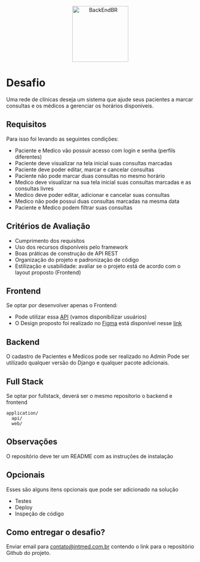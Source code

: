 <p align="center">
  <img src="https://avatars0.githubusercontent.com/u/26383303?s=400&v=4" alt="BackEndBR" width="150" />
</p>

# Desafio
Uma rede de clínicas deseja um sistema que ajude seus pacientes a marcar consultas e os médicos a gerenciar os horários disponíveis.

## Requisitos ##
Para isso foi levando as seguintes condições:
 - Paciente e Medico vão possuir acesso com login e senha (perfils diferentes)
 - Paciente deve visualizar na tela inicial suas consultas marcadas
 - Paciente deve poder editar, marcar e cancelar consultas
 - Paciente não pode marcar duas consultas no mesmo horário
 - Medico deve visualizar na sua tela inicial suas consultas marcadas e as consultas livres
 - Medico deve poder editar, adicionar e cancelar suas consultas
 - Medico não pode possui duas consultas marcadas na mesma data
 - Paciente e Medico podem filtrar suas consultas

## Critérios de Avaliação ##
 - Cumprimento dos requisitos
 - Uso dos recursos disponíveis pelo framework
 - Boas práticas de construção de API REST
 - Organização do projeto e padronização de código
 - Estilização e usabilidade: avaliar se o projeto está de acordo com o layout proposto (Frontend)

## Frontend ## 
Se optar por desenvolver apenas o Frontend:
  - Pode utilizar essa [API](https://developer.github.com/v3/) (vamos disponibilizar usuários)
  - O Design proposto foi realizado no [Figma](https://www.figma.com/) está disponível nesse [link](https://www.figma.com/) 

## Backend ##
O cadastro de Pacientes e Medicos pode ser realizado no Admin 
Pode ser utilizado qualquer versão do Django e qualquer pacote adicionais.

## Full Stack ##
Se optar por fullstack, deverá ser o mesmo repositorio o backend e frontend
```
application/
  api/
  web/
```
## Observações ##
O repositório deve ter um README com as instruções de instalação
  
## Opcionais ##
Esses são alguns itens opcionais que pode ser adicionado na solução
 - Testes
 - Deploy
 - Inspeção de código

## Como entregar o desafio? ##
Enviar email para contato@intmed.com.br contendo o link para o repositório Github do projeto.
